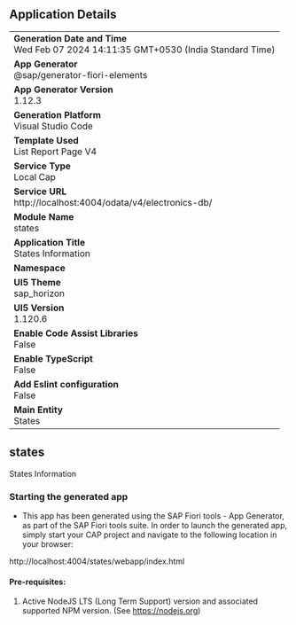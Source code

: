 ## Application Details
|               |
| ------------- |
|**Generation Date and Time**<br>Wed Feb 07 2024 14:11:35 GMT+0530 (India Standard Time)|
|**App Generator**<br>@sap/generator-fiori-elements|
|**App Generator Version**<br>1.12.3|
|**Generation Platform**<br>Visual Studio Code|
|**Template Used**<br>List Report Page V4|
|**Service Type**<br>Local Cap|
|**Service URL**<br>http://localhost:4004/odata/v4/electronics-db/
|**Module Name**<br>states|
|**Application Title**<br>States Information|
|**Namespace**<br>|
|**UI5 Theme**<br>sap_horizon|
|**UI5 Version**<br>1.120.6|
|**Enable Code Assist Libraries**<br>False|
|**Enable TypeScript**<br>False|
|**Add Eslint configuration**<br>False|
|**Main Entity**<br>States|

## states

States Information

### Starting the generated app

-   This app has been generated using the SAP Fiori tools - App Generator, as part of the SAP Fiori tools suite.  In order to launch the generated app, simply start your CAP project and navigate to the following location in your browser:

http://localhost:4004/states/webapp/index.html

#### Pre-requisites:

1. Active NodeJS LTS (Long Term Support) version and associated supported NPM version.  (See https://nodejs.org)


